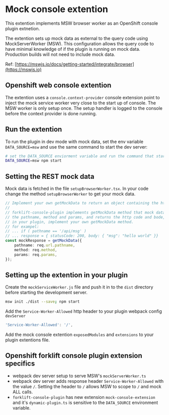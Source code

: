 # Mock console extention

This extention implements MSW browser worker as an OpenShift console plugin extnetion.

The extention sets up mock data as external to the query code using MockServerWorker
(MSW). This configuration allows the query code to have minimal knowledge of if the
plugin is running on mock data. Production builds will not need to include mock data.

Ref: [https://mswjs.io/docs/getting-started/integrate/browser](https://mswjs.io)

## Openshift web console extention

The extention uses a `console.context-provider` console extension point
to inject the mock service worker very close to the start up of console.
The MSW worker is only setup once. The setup handler is logged to the
console before the context provider is done running.

## Run the extention
To run the plugin in dev mode with mock data, set the env variable `DATA_SOURCE=msw` and 
use the same command to start the dev server:

```sh
# set the DATA_SOURCE enviorment variable and run the command that starts your plugin
DATA_SOURCE=msw npm start
```

## Setting the REST mock data

Mock data is fetched in the file `setupBrowserWorker.tsx`.
In your code change the method `setupBrowserWorker` to get your mock data.

``` ts
// Implement your own getMockData to return an object containing the http return code, and the answer object
// 
// forklift-console-plugin implements getMockData method that mock data, the method gets
// the pathname, method and params, and returns the http code and bode,
// in your plugin, implement your own getMockData method.
// for exampel:
// ... if ( pathname == '/api/msg' )
// ... response = { statusCode: 200, body: { "msg": "hello world" }}
const mockResponse = getMockData({
    pathname: req.url.pathname,
    method: req.method,
    params: req.params,
});
```

## Setting up the extention in your plugin

Create the `mockServiceWorker.js` file and push it in to the `dist` directory before starting
the development server.

``` bash
msw init ./dist --save; npm start
```

Add the `Service-Worker-Allowed` http header to your plugin webpack config `devServer`
``` ts
'Service-Worker-Allowed': '/',
```

Add the mock console extention `exposedModules` and `extensions` to your plugin extentions file.

## Openshift forklift console plugin extension specifics

  - webpack dev server setup to serve MSW's `mockServerWorker.ts`
  - webpack dev server adds response header `Service-Worker-Allowed`
    with the value `/`.  Setting the header to `/` allows MSW to
    scope to `/` and mock ALL calls.
  - `forklift-console-plugin` has new extension `mock-console-extension`
    and it's `dynamic-plugin.ts` is sensitive to the `DATA_SOURCE`
    environment variable.